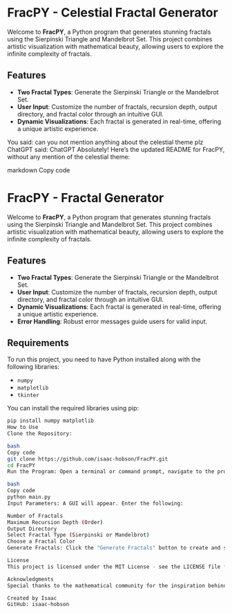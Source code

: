 # FracPY - Celestial Fractal Generator

Welcome to **FracPY**, a Python program that generates stunning fractals using the Sierpinski Triangle and Mandelbrot Set. This project combines artistic visualization with mathematical beauty, allowing users to explore the infinite complexity of fractals.

## Features

- **Two Fractal Types**: Generate the Sierpinski Triangle or the Mandelbrot Set.
- **User Input**: Customize the number of fractals, recursion depth, output directory, and fractal color through an intuitive GUI.
- **Dynamic Visualizations**: Each fractal is generated in real-time, offering a unique artistic experience.





You said:
can you not mention anything about the celestial theme plz
ChatGPT said:
ChatGPT
Absolutely! Here’s the updated README for FracPY, without any mention of the celestial theme:

markdown
Copy code
# FracPY - Fractal Generator

Welcome to **FracPY**, a Python program that generates stunning fractals using the Sierpinski Triangle and Mandelbrot Set. This project combines artistic visualization with mathematical beauty, allowing users to explore the infinite complexity of fractals.

## Features

- **Two Fractal Types**: Generate the Sierpinski Triangle or the Mandelbrot Set.
- **User Input**: Customize the number of fractals, recursion depth, output directory, and fractal color through an intuitive GUI.
- **Dynamic Visualizations**: Each fractal is generated in real-time, offering a unique artistic experience.
- **Error Handling**: Robust error messages guide users for valid input.

## Requirements

To run this project, you need to have Python installed along with the following libraries:

- `numpy`
- `matplotlib`
- `tkinter`

You can install the required libraries using pip:

```bash
pip install numpy matplotlib
How to Use
Clone the Repository:

bash
Copy code
git clone https://github.com/isaac-hobson/FracPY.git
cd FracPY
Run the Program: Open a terminal or command prompt, navigate to the project directory, and run:

bash
Copy code
python main.py
Input Parameters: A GUI will appear. Enter the following:

Number of Fractals
Maximum Recursion Depth (Order)
Output Directory
Select Fractal Type (Sierpinski or Mandelbrot)
Choose a Fractal Color
Generate Fractals: Click the "Generate Fractals" button to create and save fractal images in the specified directory.

License
This project is licensed under the MIT License - see the LICENSE file for details.

Acknowledgments
Special thanks to the mathematical community for the inspiration behind fractals and the beauty they represent in mathematics and nature.

Created by Isaac
GitHub: isaac-hobson
